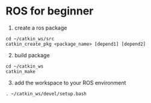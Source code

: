 # ROS for beginner
1. create a ros package
```
cd ~/catkin_ws/src
catkin_create_pkg <package_name> [depend1] [depend2] 
```
2. build package
```
cd ~/catkin_ws
catkin_make
```
3. add the workspace to your ROS environment
```
. ~/catkin_ws/devel/setup.bash
``` 

